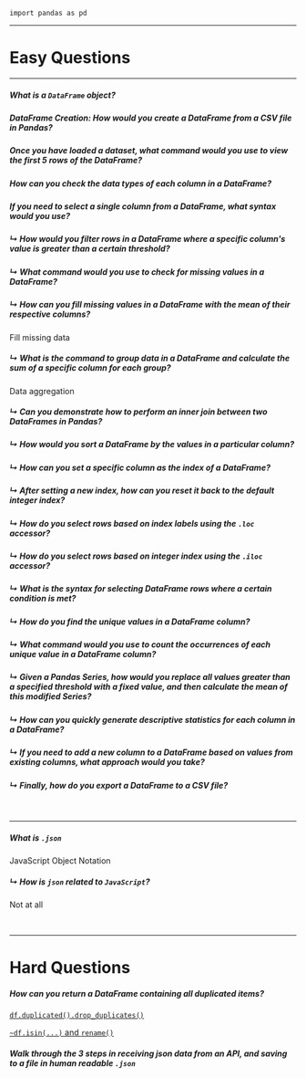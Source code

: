 `import pandas as pd`

---

# Easy Questions

---

##### What is a `DataFrame` object?
##### DataFrame Creation: How would you create a DataFrame from a CSV file in Pandas?
##### Once you have loaded a dataset, what command would you use to view the first 5 rows of the DataFrame?
##### How can you check the data types of each column in a DataFrame?
##### If you need to select a single column from a DataFrame, what syntax would you use?
##### ↳ How would you filter rows in a DataFrame where a specific column's value is greater than a certain threshold?
##### ↳ What command would you use to check for missing values in a DataFrame?
##### ↳ How can you fill missing values in a DataFrame with the mean of their respective columns?

Fill missing data
##### ↳ What is the command to group data in a DataFrame and calculate the sum of a specific column for each group?

Data aggregation
##### ↳ Can you demonstrate how to perform an inner join between two DataFrames in Pandas?
##### ↳ How would you sort a DataFrame by the values in a particular column?
##### ↳ How can you set a specific column as the index of a DataFrame?
##### ↳ After setting a new index, how can you reset it back to the default integer index?
##### ↳ How do you select rows based on index labels using the `.loc` accessor?
##### ↳ How do you select rows based on integer index using the `.iloc` accessor?
##### ↳ What is the syntax for selecting DataFrame rows where a certain condition is met?
##### ↳ How do you find the unique values in a DataFrame column?
##### ↳ What command would you use to count the occurrences of each unique value in a DataFrame column?

##### ↳ Given a Pandas Series, how would you replace all values greater than a specified threshold with a fixed value, and then calculate the mean of this modified Series?
##### ↳ How can you quickly generate descriptive statistics for each column in a DataFrame?
##### ↳ If you need to add a new column to a DataFrame based on values from existing columns, what approach would you take?
##### ↳ Finally, how do you export a DataFrame to a CSV file?


<br>

---

##### What is `.json`

JavaScript Object Notation
##### ↳ How is `json` related to `JavaScript`?

Not at all

<br>

---

# Hard Questions

##### How can you return a DataFrame containing all duplicated items? 

[`df.duplicated().drop_duplicates()`](https://leetcode.com/problems/duplicate-emails/?lang=pythondata)

[`~df.isin(...)` and `rename()`](https://leetcode.com/problems/customers-who-never-order/submissions/1113170968?lang=pythondata)

##### Walk through the 3 steps in receiving json data from an API, and saving to a file in human readable `.json`

